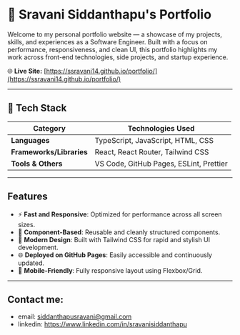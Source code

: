 # 💼 Sravani Siddanthapu's Portfolio

Welcome to my personal portfolio website — a showcase of my projects, skills, and experiences as a Software Engineer. Built with a focus on performance, responsiveness, and clean UI, this portfolio highlights my work across front-end technologies, side projects, and startup experience.

🌐 **Live Site:** [https://ssravani14.github.io/portfolio/](https://ssravani14.github.io/portfolio/)

---

## 🚀 Tech Stack

| Category    | Technologies Used |
|-------------|-------------------|
| **Languages**   | TypeScript, JavaScript, HTML, CSS |
| **Frameworks/Libraries** | React, React Router, Tailwind CSS |
| **Tools & Others** | VS Code, GitHub Pages, ESLint, Prettier |


---

## Features

- ⚡ **Fast and Responsive**: Optimized for performance across all screen sizes.
- 🧩 **Component-Based**: Reusable and cleanly structured components.
- 🌙 **Modern Design**: Built with Tailwind CSS for rapid and stylish UI development.
- 🌐 **Deployed on GitHub Pages**: Easily accessible and continuously updated.
- 📱 **Mobile-Friendly**: Fully responsive layout using Flexbox/Grid.

---

## Contact me:
  - email: siddanthapusravani@gmail.com
  - linkedin: https://www.linkedin.com/in/sravanisiddanthapu


